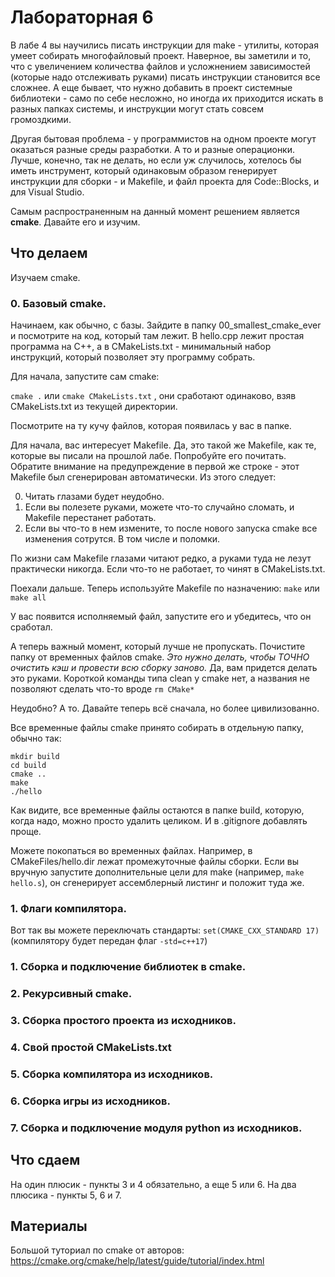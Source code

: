 # Лабораторная 6
В лабе 4 вы научились писать инструкции для make - утилиты, которая умеет собирать многофайловый проект.
Наверное, вы заметили и то, что с увеличением количества файлов и усложнением зависимостей (которые надо отслеживать руками) писать инструкции становится все сложнее.
А еще бывает, что нужно добавить в проект системные библиотеки - само по себе несложно, но иногда их приходится искать в разных папках системы, и инструкции могут стать совсем громоздкими.

Другая бытовая проблема - у программистов на одном проекте могут оказаться разные среды разработки.
А то и разные операционки.
Лучше, конечно, так не делать, но если уж случилось, хотелось бы иметь инструмент, который одинаковым образом генерирует инструкции для сборки - и Makefile, и файл проекта для Code::Blocks, и для Visual Studio.

Самым распространенным на данный момент решением является **cmake**.
Давайте его и изучим.

## Что делаем

Изучаем cmake.

### 0. Базовый cmake.

Начинаем, как обычно, с базы.
Зайдите в папку 00\_smallest\_cmake\_ever и посмотрите на код, который там лежит.
В hello.cpp лежит простая программа на С++, а в CMakeLists.txt - минимальный набор инструкций, который позволяет эту программу собрать.

Для начала, запустите сам cmake:

```cmake .```
или
```cmake CMakeLists.txt```
, они сработают одинаково, взяв CMakeLists.txt из текущей директории.

Посмотрите на ту кучу файлов, которая появилась у вас в папке.

Для начала, вас интересует Makefile.
Да, это такой же Makefile, как те, которые вы писали на прошлой лабе.
Попробуйте его почитать. 
Обратите внимание на предупреждение в первой же строке - этот Makefile был сгенерирован автоматически.
Из этого следует:

0. Читать глазами будет неудобно. 
1. Если вы полезете руками, можете что-то случайно сломать, и Makefile перестанет работать.
2. Если вы что-то в нем измените, то после нового запуска cmake все изменения сотрутся. В том числе и поломки.

По жизни сам Makefile глазами читают редко, а руками туда не лезут практически никогда.
Если что-то не работает, то чинят в CMakeLists.txt.

Поехали дальше.
Теперь используйте Makefile по назначению:
```make```
или 
```make all```

У вас появится исполняемый файл, запустите его и убедитесь, что он сработал.

А теперь важный момент, который лучше не пропускать. 
Почистите папку от временных файлов cmake.
*Это нужно делать, чтобы ТОЧНО очистить кэш и провести всю сборку заново.*
Да, вам придется делать это руками.
Короткой команды типа clean у cmake нет, а названия не позволяют сделать что-то вроде ```rm CMake*```

Неудобно?
А то. 
Давайте теперь всё сначала, но более цивилизованно.

Все временные файлы cmake принято собирать в отдельную папку, обычно так:

```
mkdir build
cd build
cmake ..
make
./hello
```

Как видите, все временные файлы остаются в папке build, которую, когда надо, можно просто удалить целиком.
И в .gitignore добавлять проще.

Можете покопаться во временных файлах. 
Например, в CMakeFiles/hello.dir лежат промежуточные файлы сборки. 
Если вы вручную запустите дополнительные цели для make (например, ```make hello.s```), он сгенерирует ассемблерный листинг и положит туда же.

### 1. Флаги компилятора.

Вот так вы можете переключать стандарты:
```set(CMAKE_CXX_STANDARD 17)```
(компилятору будет передан флаг ```-std=c++17```)

### 1. Сборка и подключение библиотек в cmake.

### 2. Рекурсивный cmake.

### 3. Сборка простого проекта из исходников.

### 4. Свой простой CMakeLists.txt

### 5. Сборка компилятора из исходников.

### 6. Сборка игры из исходников.

### 7. Сборка и подключение модуля python из исходников.

## Что сдаем
На один плюсик - пункты 3 и 4 обязательно, а еще 5 или 6.
На два плюсика - пункты 5, 6 и 7.

## Материалы

Большой туториал по cmake от авторов: https://cmake.org/cmake/help/latest/guide/tutorial/index.html
